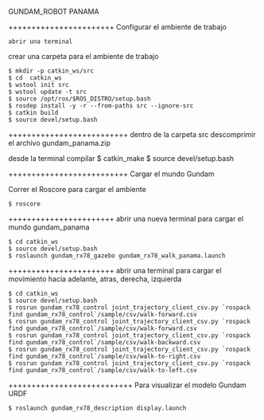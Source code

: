 GUNDAM_ROBOT PANAMA

+++++++++++++++++++++++
Configurar el ambiente de trabajo

	abrir una terminal

crear una carpeta para el ambiente de trabajo

	$ mkdir -p catkin_ws/src
	$ cd  catkin_ws
	$ wstool init src
	$ wstool update -t src
	$ source /opt/ros/$ROS_DISTRO/setup.bash
	$ rosdep install -y -r --from-paths src --ignore-src
	$ catkin build
	$ source devel/setup.bash
	
++++++++++++++++++++++++++
dentro de la carpeta src descomprimir el archivo gundam_panama.zip

desde la terminal compilar 
	$ catkin_make
	$ source devel/setup.bash
	
	
++++++++++++++++++++++++++
Cargar el mundo Gundam

Correr el Roscore para cargar el ambiente

	$ roscore

+++++++++++++++++++++++
abrir una nueva terminal para cargar el mundo gundam_panama
	
	$ cd catkin_ws
	$ source devel/setup.bash
	$ roslaunch gundam_rx78_gazebo gundam_rx78_walk_panama.launch	
	
+++++++++++++++++++++++
abrir una terminal para cargar el movimiento hacia adelante, atras, derecha, izquierda
	
	$ cd catkin_ws
	$ source devel/setup.bash
	$ rosrun gundam_rx78_control joint_trajectory_client_csv.py `rospack find gundam_rx78_control`/sample/csv/walk-forward.csv
	$ rosrun gundam_rx78_control joint_trajectory_client_csv.py `rospack find gundam_rx78_control`/sample/csv/walk-forward.csv
	$ rosrun gundam_rx78_control joint_trajectory_client_csv.py `rospack find gundam_rx78_control`/sample/csv/walk-backward.csv
	$ rosrun gundam_rx78_control joint_trajectory_client_csv.py `rospack find gundam_rx78_control`/sample/csv/walk-to-right.csv
	$ rosrun gundam_rx78_control joint_trajectory_client_csv.py `rospack find gundam_rx78_control`/sample/csv/walk-to-left.csv



+++++++++++++++++++++++++++
Para visualizar el modelo Gundam URDF

	$ roslaunch gundam_rx78_description display.launch


